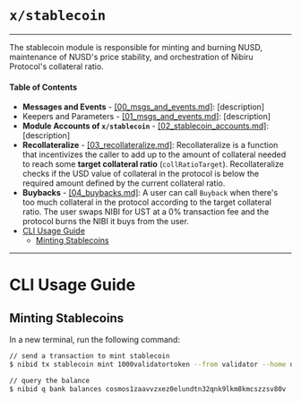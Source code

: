 # `x/stablecoin`        <!-- omit in toc -->

*******

The stablecoin module is responsible for minting and burning NUSD, maintenance of NUSD's price stability, and orchestration of Nibiru Protocol's collateral ratio.

#### Table of Contents
- **Messages and Events** - [[00_msgs_and_events.md]](00_msgs_and_events.md): [description]
- Keepers and Parameters - [[01_msgs_and_events.md]](01_msgs_and_events.md): [description]
- **Module Accounts of `x/stablecoin`** - [[02_stablecoin_accounts.md]](02_stablecoin_accounts.md): [description]
- **Recollateralize** - [[03_recollateralize.md]](03_recollateralize.md): Recollateralize is a function that incentivizes the caller to add up to the amount of collateral needed to reach some **target collateral ratio** (`collRatioTarget`). Recollateralize checks if the USD value of collateral in the protocol is below the required amount defined by the current collateral ratio.
- **Buybacks** - [[04_buybacks.md]](04_buybacks.md): A user can call `Buyback` when there's too much collateral in the protocol according to the target collateral ratio. The user swaps NIBI for UST at a 0% transaction fee and the protocol burns the NIBI it buys from the user.
- [CLI Usage Guide](#cli-usage-guide)
  - [Minting Stablecoins](#minting-stablecoins)


---

# CLI Usage Guide

## Minting Stablecoins

In a new terminal, run the following command:

```sh
// send a transaction to mint stablecoin
$ nibid tx stablecoin mint 1000validatortoken --from validator --home data/localnet --chain-id localnet

// query the balance
$ nibid q bank balances cosmos1zaavvzxez0elundtn32qnk9lkm8kmcszzsv80v
